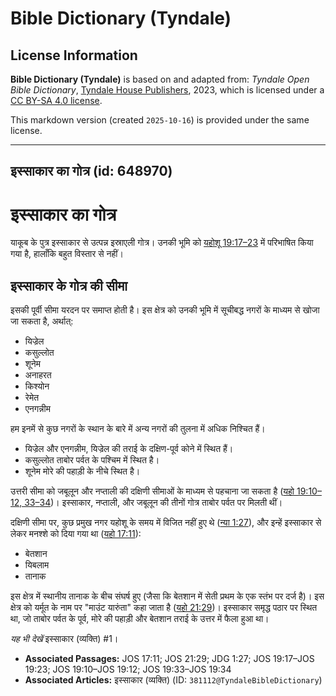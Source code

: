 # Bible Dictionary (Tyndale)

## License Information

**Bible Dictionary (Tyndale)** is based on and adapted from: _Tyndale Open Bible Dictionary_, [Tyndale House Publishers](https://tyndaleopenresources.com/), 2023, which is licensed under a [CC BY-SA 4.0 license](https://creativecommons.org/licenses/by-sa/4.0/legalcode.en).

This markdown version (created `2025-10-16`) is provided under the same license.



--------------------------------

## इस्साकार का गोत्र (id: 648970)

इस्साकार का गोत्र
=================

याकूब के पुत्र इस्साकार से उत्पन्न इस्राएली गोत्र। उनकी भूमि को [यहोशू 19:17–23](https://ref.ly/Josh19:17-Josh19:23) में परिभाषित किया गया है, हालाँकि बहुत विस्तार से नहीं।

इस्साकार के गोत्र की सीमा
-------------------------

इसकी पूर्वी सीमा यरदन पर समाप्त होती है। इस क्षेत्र को उनकी भूमि में सूचीबद्ध नगरों के माध्यम से खोजा जा सकता है, अर्थात्:

* यिज्रेल
* कसुल्लोत
* शूनेम
* अनाहरत
* किश्योन
* रेमेत
* एनगन्नीम

हम इनमें से कुछ नगरों के स्थान के बारे में अन्य नगरों की तुलना में अधिक निश्चित हैं।

* यिज्रेल और एनगन्नीम, यिज्रेल की तराई के दक्षिण\-पूर्व कोने में स्थित हैं।
* कसुल्लोत ताबोर पर्वत के पश्चिम में स्थित है।
* शूनेम मोरे की पहाड़ी के नीचे स्थित है।

उत्तरी सीमा को जबूलून और नप्ताली की दक्षिणी सीमाओं के माध्यम से पहचाना जा सकता है ([यहो 19:10](https://ref.ly/Josh19:10-Josh19:12,Josh19:33-Josh19:34)[–](https://ref.ly/Josh19:10-Josh19:12)[12, 33](https://ref.ly/Josh19:10-Josh19:12,Josh19:33-Josh19:34)[–](https://ref.ly/Josh19:10-Josh19:12)[34](https://ref.ly/Josh19:10-Josh19:12,Josh19:33-Josh19:34))। इस्साकार, नप्ताली, और जबूलून की तीनों गोत्र ताबोर पर्वत पर मिलती थीं।

दक्षिणी सीमा पर, कुछ प्रमुख नगर यहोशू के समय में विजित नहीं हुए थे ([न्या 1:27](https://ref.ly/Judg1:27)), और इन्हें इस्साकार से लेकर मनश्शे को दिया गया था ([यहो 17:11](https://ref.ly/Josh17:11)):

* बेतशान
* यिबलाम
* तानाक

इस क्षेत्र में स्थानीय तानाक के बीच संघर्ष हुए (जैसा कि बेतशान में सेती प्रथम के एक स्तंभ पर दर्ज है)। इस क्षेत्र को यर्मूत के नाम पर "माउंट यारुंता" कहा जाता है ([यहो 21:29](https://ref.ly/Josh21:29))। इस्साकार समृद्ध पठार पर स्थित था, जो ताबोर पर्वत के पूर्व, मोरे की पहाड़ी और बेतशान तराई के उत्तर में फैला हुआ था।

*यह भी देखें* इस्साकार (व्यक्ति) \#1।

* **Associated Passages:** JOS 17:11; JOS 21:29; JDG 1:27; JOS 19:17–JOS 19:23; JOS 19:10–JOS 19:12; JOS 19:33–JOS 19:34
* **Associated Articles:** इस्साकार (व्यक्ति) (ID: `381112@TyndaleBibleDictionary`)

